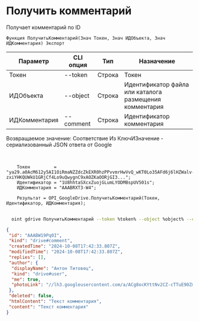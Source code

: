 ﻿---
sidebar_position: 2
---

# Получить комментарий
 Получает комментарий по ID



`Функция ПолучитьКомментарий(Знач Токен, Знач ИДОбъекта, Знач ИДКомментария) Экспорт`

  | Параметр | CLI опция | Тип | Назначение |
  |-|-|-|-|
  | Токен | --token | Строка | Токен |
  | ИДОбъекта | --object | Строка | Идентификатор файла или каталога размещения комментария |
  | ИДКомментария | --comment | Строка | Идентификатор комментария |

  
  Возвращаемое значение:   Соответствие Из КлючИЗначение - сериализованный JSON ответа от Google

<br/>




```bsl title="Пример кода"
    Токен         = "ya29.a0AcM612y5AI1OiRmaNZZdcZkEXR0hzPPvvmrHwVvQ_wKT0Lo35AFd6j6lHZWalv-zxiYHKQUWkU1GRjCf4Lo9uQwygnC9xAOZKaOORjGI3...";
    Идентификатор = "1U8hhtaSXcxZuojGLumLYODMBspUV501s";
    ИДКомментария = "AAABRXT3-W4";

    Результат = OPI_GoogleDrive.ПолучитьКомментарий(Токен, Идентификатор, ИДКомментария);
```



```sh title="Пример команды CLI"
    
  oint gdrive ПолучитьКомментарий --token %token% --object %object% --comment "AAABI3NNNAY"

```

```json title="Результат"
{
 "id": "AAABW19Pq0I",
 "kind": "drive#comment",
 "createdTime": "2024-10-08T17:42:33.807Z",
 "modifiedTime": "2024-10-08T17:42:33.807Z",
 "replies": [],
 "author": {
  "displayName": "Антон Титовец",
  "kind": "drive#user",
  "me": true,
  "photoLink": "//lh3.googleusercontent.com/a/ACg8ocKYttNv2CZ-cTTuE90Zmht_PwnGc0YnjM1IUllXsTVORfZFVPU=s50-c-k-no"
 },
 "deleted": false,
 "htmlContent": "Текст комментария",
 "content": "Текст комментария"
}
```
